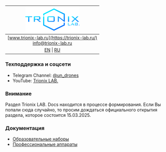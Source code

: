 | ![logo](/logo_nav.png) |
| :---: |
| [www.trionix-lab.ru](https://trionix-lab.ru/) <br/> [info@trionix-lab.ru](mailto:info@trionix-lab.ru) |
| [EN](/README.md) \| [RU](/README_RU.md) |

### Техподдержка и соцсети
* Telegram Channel: [@un_drones](https://t.me/un_drones)
* YouTube: [Trionix LAB.](https://www.youtube.com/@trionixlab)

### Внимание

Раздел Trionix LAB. Docs находится в процессе формирования. Если Вы попали сюда случайно, то просим дождаться официального открытия раздела, которое состоится 15.03.2025.

### Документация
* [Образовательные наборы](/documentation/projects/kids_RU.md)
* [Профессиональные аппараты](/documentation/prof/prof_RU.md)

